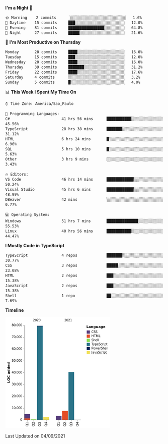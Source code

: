 <!--START_SECTION:waka-->
**I'm a Night 🦉** 

```text
🌞 Morning    2 commits      ░░░░░░░░░░░░░░░░░░░░░░░░░   1.6% 
🌆 Daytime    15 commits     ███░░░░░░░░░░░░░░░░░░░░░░   12.0% 
🌃 Evening    81 commits     ████████████████░░░░░░░░░   64.8% 
🌙 Night      27 commits     █████░░░░░░░░░░░░░░░░░░░░   21.6%

```
📅 **I'm Most Productive on Thursday** 

```text
Monday       20 commits     ████░░░░░░░░░░░░░░░░░░░░░   16.0% 
Tuesday      15 commits     ███░░░░░░░░░░░░░░░░░░░░░░   12.0% 
Wednesday    20 commits     ████░░░░░░░░░░░░░░░░░░░░░   16.0% 
Thursday     39 commits     ███████░░░░░░░░░░░░░░░░░░   31.2% 
Friday       22 commits     ████░░░░░░░░░░░░░░░░░░░░░   17.6% 
Saturday     4 commits      ░░░░░░░░░░░░░░░░░░░░░░░░░   3.2% 
Sunday       5 commits      █░░░░░░░░░░░░░░░░░░░░░░░░   4.0%

```


📊 **This Week I Spent My Time On** 

```text
⌚︎ Time Zone: America/Sao_Paulo

💬 Programming Languages: 
C#                       41 hrs 56 mins      ███████████░░░░░░░░░░░░░░   45.56% 
TypeScript               28 hrs 38 mins      ███████░░░░░░░░░░░░░░░░░░   31.12% 
HTML                     6 hrs 24 mins       █░░░░░░░░░░░░░░░░░░░░░░░░   6.96% 
SQL                      5 hrs 10 mins       █░░░░░░░░░░░░░░░░░░░░░░░░   5.63% 
Other                    3 hrs 9 mins        ░░░░░░░░░░░░░░░░░░░░░░░░░   3.43%

🔥 Editors: 
VS Code                  46 hrs 14 mins      ████████████░░░░░░░░░░░░░   50.24% 
Visual Studio            45 hrs 6 mins       ████████████░░░░░░░░░░░░░   48.99% 
DBeaver                  42 mins             ░░░░░░░░░░░░░░░░░░░░░░░░░   0.77%

💻 Operating System: 
Windows                  51 hrs 7 mins       ██████████████░░░░░░░░░░░   55.53% 
Linux                    40 hrs 56 mins      ███████████░░░░░░░░░░░░░░   44.47%

```

**I Mostly Code in TypeScript** 

```text
TypeScript               4 repos             ███████░░░░░░░░░░░░░░░░░░   30.77% 
CSS                      3 repos             █████░░░░░░░░░░░░░░░░░░░░   23.08% 
HTML                     2 repos             ███░░░░░░░░░░░░░░░░░░░░░░   15.38% 
JavaScript               2 repos             ███░░░░░░░░░░░░░░░░░░░░░░   15.38% 
Shell                    1 repo              ██░░░░░░░░░░░░░░░░░░░░░░░   7.69%

```


**Timeline**

![Chart not found](https://raw.githubusercontent.com/jonhoffmam/jonhoffmam/master/charts/bar_graph.png) 


 Last Updated on 04/09/2021
<!--END_SECTION:waka-->
